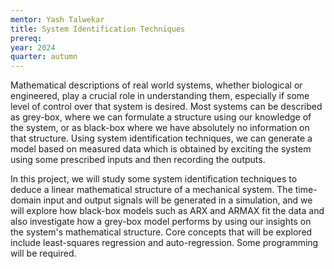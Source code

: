 ```yaml
---
mentor: Yash Talwekar
title: System Identification Techniques
prereq:
year: 2024
quarter: autumn
---
```


Mathematical descriptions of real world systems, whether biological or engineered, play a crucial role in understanding them, especially if some level of control over that system is desired. Most systems can be described as grey-box, where we can formulate a structure using our knowledge of the system, or as black-box where we have absolutely no information on that structure. Using system identification techniques, we can generate a model based on measured data which is obtained by exciting the system using some prescribed inputs and then recording the outputs.

In this project, we will study some system identification techniques to deduce a linear mathematical structure of a mechanical system. The time-domain input and output signals will be generated in a simulation, and we will explore how black-box models such as ARX and ARMAX fit the data and also investigate how a grey-box model performs by using our insights on the system's mathematical structure. Core concepts that will be explored include least-squares regression and auto-regression. Some programming will be required.